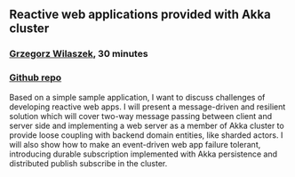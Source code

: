 ## Reactive web applications provided with Akka cluster

### [Grzegorz Wilaszek](https://twitter.com/wilaszekg), 30 minutes

### [Github repo](https://github.com/wilaszekg/akka-play-reactive-sse)

Based on a simple sample application, I want to discuss challenges of developing reactive web apps. I will present a message-driven and resilient solution which will cover two-way message passing between client and server side and implementing a web server as a member of Akka cluster to provide loose coupling with backend domain entities, like sharded actors. I will also show how to make an event-driven web app failure tolerant, introducing durable subscription implemented with Akka persistence and distributed publish subscribe in the cluster.
